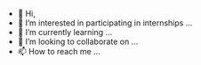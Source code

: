 - 👋 Hi, 
- 👀 I’m interested in participating in internships ...
- 🌱 I’m currently learning ...
- 💞️ I’m looking to collaborate on ...
- 📫 How to reach me ...

<!---
2625-glitch/2625-glitch is a ✨ special ✨ repository because its `README.md` (this file) appears on your GitHub profile.
You can click the Preview link to take a look at your changes.
--->

